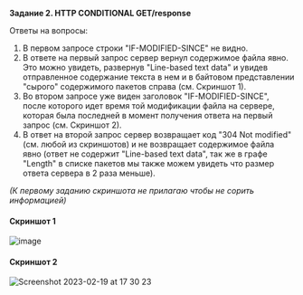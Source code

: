 **Задание 2. HTTP CONDITIONAL GET/response**

Ответы на вопросы:

1. В первом запросе строки "IF-MODIFIED-SINCE" не видно.
2. В ответе на первый запрос сервер вернул содержимое файла явно. Это можно увидеть, развернув "Line-based text data" и увидев отправленное содержание текста в нем 
и в байтовом представлении "сырого" содержимого пакетов справа (см. Скриншот 1).
3. Во втором запросе уже виден заголовок "IF-MODIFIED-SINCE", после которого идет время той модификации файла на сервере, которая была последней в момент получения ответа на первый запрос (см. Скриншот 2).
4. В ответ на второй запрос сервер возвращает код "304 Not modified" (см. любой из скриншотов) и не возвращает содержимое файла явно (ответ не содержит "Line-based text data", так же в графе "Length" в списке пакетов мы также можем увидеть что размер ответа сервера в 2 раза меньше).


*(К первому заданию скриншота не прилагаю чтобы не сорить информацией)*

#### Скриншот 1
![image](https://user-images.githubusercontent.com/65076429/219954445-a7139151-5664-43b6-a8fe-af1919ab71dd.png)

#### Скриншот 2
![Screenshot 2023-02-19 at 17 30 23](https://user-images.githubusercontent.com/65076429/219954638-b22b2dbc-e882-4791-88a9-f52c134e5365.png)
